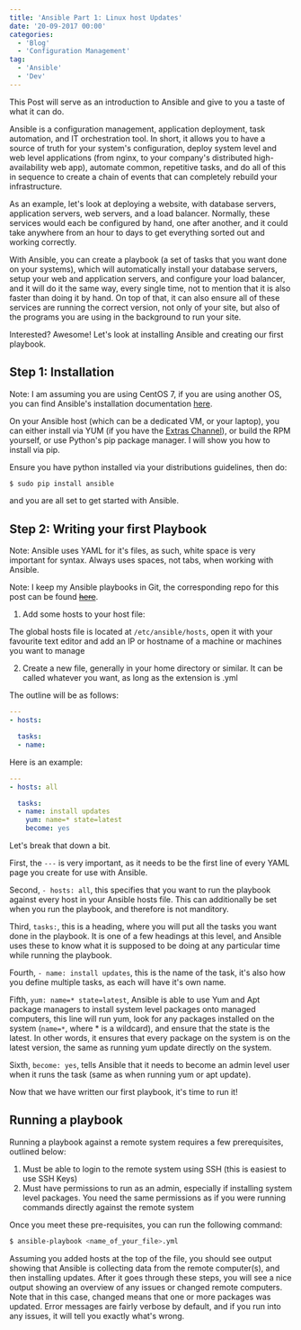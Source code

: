 ```yaml
---
title: 'Ansible Part 1: Linux host Updates'
date: '20-09-2017 00:00'
categories:
  - 'Blog'
  - 'Configuration Management'
tag:
  - 'Ansible'
  - 'Dev'
---
```


This Post will serve as an introduction to Ansible and give to you a taste of what it can do.

Ansible is a configuration management, application deployment, task automation, and IT orchestration tool. In short, it allows you to have a source of truth for your system's configuration, deploy system level and web level applications (from nginx, to your company's distributed high-availability web app), automate common, repetitive tasks, and do all of this in sequence to create a chain of events that can completely rebuild your infrastructure.

As an example, let's look at deploying a website, with database servers, application servers, web servers, and a load balancer. Normally, these services would each be configured by hand, one after another, and it could take anywhere from an hour to days to get everything sorted out and working correctly.

With Ansible, you can create a playbook (a set of tasks that you want done on your systems), which will automatically install your database servers, setup your web and application servers, and configure your load balancer, and it will do it the same way, every single time, not to mention that it is also faster than doing it by hand. On top of that, it can also ensure all of these services are running the correct version, not only of your site, but also of the programs you are using in the background to run your site.

Interested? Awesome! Let's look at installing Ansible and creating our first playbook.

## Step 1: Installation

Note: I am assuming you are using CentOS 7, if you are using another OS, you can find Ansible's installation documentation [here](http://docs.ansible.com/ansible/latest/intro_installation.html).

On your Ansible host (which can be a dedicated VM, or your laptop), you can either install via YUM (if you have the [Extras Channel](https://access.redhat.com/solutions/912213)), or build the RPM yourself, or use Python's pip package manager. I will show you how to install via pip.

Ensure you have python installed via your distributions guidelines, then do:

```sh
$ sudo pip install ansible
```

and you are all set to get started with Ansible.

## Step 2: Writing your first Playbook

Note: Ansible uses YAML for it's files, as such, white space is very important for syntax. Always uses spaces, not tabs, when working with Ansible.

Note: I keep my Ansible playbooks in Git, the corresponding repo for this post can be found ~~[here](https://git.justin-tech.com/ansible/yum_update)~~.

1. Add some hosts to your host file:

The global hosts file is located at `/etc/ansible/hosts`, open it with your favourite text editor and add an IP or hostname of a machine or machines you want to manage

2. Create a new file, generally in your home directory or similar. It can be called whatever you want, as long as the extension is .yml

The outline will be as follows:

```yaml
---
- hosts:

  tasks:
  - name:
```

Here is an example:

```yaml
---
- hosts: all

  tasks:
  - name: install updates
    yum: name=* state=latest
    become: yes
```

Let's break that down a bit.

First, the `---` is very important, as it needs to be the first line of every YAML page you create for use with Ansible.

Second, `- hosts: all`, this specifies that you want to run the playbook against every host in your Ansible hosts file. This can additionally be set when you run the playbook, and therefore is not manditory.

Third, `tasks:`, this is a heading, where you will put all the tasks you want done in the playbook. It is one of a few headings at this level, and Ansible uses these to know what it is supposed to be doing at any particular time while running the playbook.

Fourth, `- name: install updates`, this is the name of the task, it's also how you define multiple tasks, as each will have it's own name.

Fifth, `yum: name=* state=latest`, Ansible is able to use Yum and Apt package managers to install system level packages onto managed computers, this line will run yum, look for any packages installed on the system (`name=*`, where * is a wildcard), and ensure that the state is the latest. In other words, it ensures that every package on the system is on the latest version, the same as running yum update directly on the system.

Sixth, `become: yes`, tells Ansible that it needs to become an admin level user when it runs the task (same as when running yum or apt update).

Now that we have written our first playbook, it's time to run it!

## Running a playbook

Running a playbook against a remote system requires a few prerequisites, outlined below:

1. Must be able to login to the remote system using SSH (this is easiest to use SSH Keys)
2. Must have permissions to run as an admin, especially if installing system level packages. You need the same permissions as if you were running commands directly against the remote system

Once you meet these pre-requisites, you can run the following command:

```sh
$ ansible-playbook <name_of_your_file>.yml
```

Assuming you added hosts at the top of the file, you should see output showing that Ansible is collecting data from the remote computer(s), and then installing updates. After it goes through these steps, you will see a nice output showing an overview of any issues or changed remote computers. Note that in this case, changed means that one or more packages was updated. Error messages are fairly verbose by default, and if you run into any issues, it will tell you exactly what's wrong.
